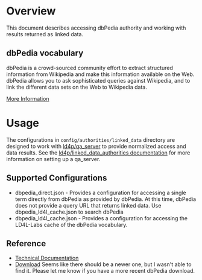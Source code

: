 # Overview

This document describes accessing dbPedia authority and working with results returned as linked data. 

## dbPedia vocabulary

dbPedia is a crowd-sourced community effort to extract structured information from Wikipedia and make this information available on the Web. dbPedia allows you to ask sophisticated queries against Wikipedia, and to link the different data sets on the Web to Wikipedia data.  

[More Information](http://wiki.dbpedia.org/about)


# Usage

The configurations in `config/authorities/linked_data` directory are designed to work with [ld4p/qa_server](https://github.com/ld4p/qa_server) to provide normalized access and data results.  See the [ld4p/linked_data_authorities documentation](https://github.com/ld4p/linked_data_authorities/blob/master/README.md) for more information on setting up a qa_server.

## Supported Configurations

* dbpedia_direct.json - Provides a configuration for accessing a single term directly from dbPedia as provided by dbPedia.  At this time, dbPedia does not provide a query URL that returns linked data.  Use dbpedia_ld4l_cache.json to search dbPedia
* dbpedia_ld4l_cache.json - Provides a configuration for accessing the LD4L-Labs cache of the dbPedia vocabulary.

## Reference

* [Technical Documentation](http://wiki.dbpedia.org/OnlineAccess#1.2%20Public%20Faceted%20Web%20Service%20Interface)
* [Download](http://wiki.dbpedia.org/downloads-2016-04) Seems like there should be a newer one, but I wasn't able to find it.  Please let me know if you have a more recent dbPedia download.
